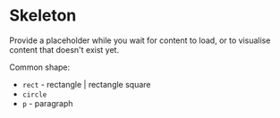 # Skeleton

Provide a placeholder while you wait for content to load, or to visualise content that doesn't exist yet.

Common shape:
- `rect` - rectangle | rectangle square
- `circle`
- `p` - paragraph